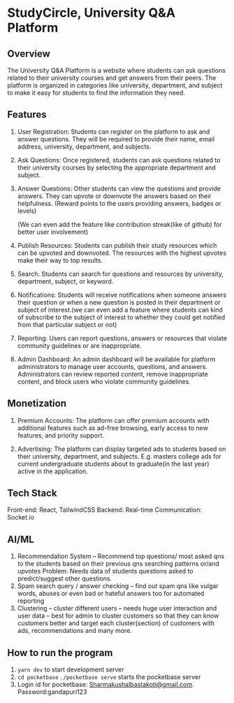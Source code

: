 # StudyCircle, University Q&A Platform

## Overview

The University Q&A Platform is a website where students can ask questions related to their university courses and get answers from their peers. The platform is organized in categories like university, department, and subject to make it easy for students to find the information they need.

## Features

1. User Registration: Students can register on the platform to ask and answer questions. They will be required to provide their name, email address, university, department, and subjects.

2. Ask Questions: Once registered, students can ask questions related to their university courses by selecting the appropriate department and subject.

3. Answer Questions: Other students can view the questions and provide answers. They can upvote or downvote the answers based on their helpfulness.
   (Reward points to the users providing answers, badges or levels)

   (We can even add the feature like contribution streak(like of github) for better user involvement)

4. Publish Resources: Students can publish their study resources which can be upvoted and downvoted. The resources with the highest upvotes make their way to top results.

5. Search: Students can search for questions and resources by university, department, subject, or keyword.

6. Notifications: Students will receive notifications when someone answers their question or when a new question is posted in their department or subject of interest.(we can even add a feature where students can kind of subscribe to the subject of interest to whether they could get notified from that particular subject or not)

7. Reporting: Users can report questions, answers or resources that violate community guidelines or are inappropriate.

8. Admin Dashboard: An admin dashboard will be available for platform administrators to manage user accounts, questions, and answers. Administrators can review reported content, remove inappropriate content, and block users who violate community guidelines.

## Monetization

1. Premium Accounts: The platform can offer premium accounts with additional features such as ad-free browsing, early access to new features, and priority support.

2. Advertising: The platform can display targeted ads to students based on their university, department, and subjects. E.g. masters college ads for current undergraduate students about to graduate(in the last year) active in the application.

## Tech Stack

Front-end: React, TailwindCSS
Backend:
Real-time Communication: Socket.io

## AI/ML

1. Recommendation System – Recommend top questions/ most asked qns to the students based on their previous qns searching patterns or/and upvotes
   Problem: Needs data of students questions asked to predict/suggest other questions.
2. Spam search query / answer checking – find out spam qns like vulgar words, abuses or even bad or hateful answers too for automated reporting
3. Clustering – cluster different users – needs huge user interaction and user data – best for admin to cluster customers so that they can know customers better and target each cluster(section) of customers with ads, recommendations and many more.

## How to run the program

1. `yarn dev` to start development server
2. `cd pocketbase` `./pocketbase serve` starts the pocketbase server
3. Login id for pocketbase: Sharmakushalbastakoti@gmail.com. Password:gandapuri123
